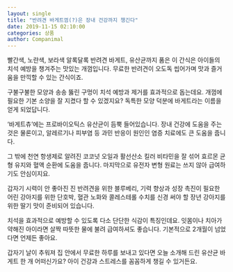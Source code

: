 ```yaml
---
layout: single
title: "반려견 바게트껌(?)은 장내 건강까지 챙긴다"
date: 2019-11-15 02:10:00
categories: 상품
author: Companimal
---
```


빨간색, 노란색, 보라색 알록달록 반려견 바게트, 유산균까지 품은 이 간식은 아이들의 치석 예방을 챙겨주는 맛있는 개껌입니다. 무료한 반려견이 오도독 씹어가며 맛과 즐거움을 만끽할 수 있는 간식이죠.

구불구불한 모양과 송송 뚫린 구멍이 치석 예방과 제거를 효과적으로 돕는데요. 개껌에 필요한 기본 소양을 잘 지켰다 할 수 있겠지요? 독특한 모양 덕분에 바게트라는 이름을 얻게 되었답니다.

‘바게트츄’에는 프로바이오틱스 유산균이 듬뿍 들어있습니다. 장내 건강에 도움을 주는 것은 물론이고, 알레르기나 피부염 등 과민 반응이 원인인 염증 치료에도 큰 도움을 줍니다.

그 밖에 천연 항생제로 알려진 코코넛 오일과 활선산소 킬러 비타민을 잘 섞어 효르몬 균형 유지와 혈액 순환에 도움을 줍니다. 마지막으로 유전자 변형 원료는 쓰지 않아 급여하기도 안심이지요.

갑자기 시력이 안 좋아진 진 반려견을 위한 블루베리, 기력 향상과 성장 촉진이 필요한 어린 강아지를 위한 단호박, 혈관 노화와 콜레스테롤 수치를 신경 써야 할 장년 강아지를 위한 딸기 맛이 준비되어 있습니다.

치석을 효과적으로 예방할 수 있도록 다소 단단한 식감이 특징인데요. 잇몸이나 치아가 약해진 아이라면 살짝 따뜻한 물에 불려 급여하셔도 좋습니다. 기본적으로 2개월이 넘었다면 언제든 좋아요.

갑자기 날이 추워져 집 안에서 무료한 하루를 보내고 있다면 오늘 소개해 드린 유산균 바게트 한 개 어떠신가요? 아이 건강과 스트레스를 꼼꼼하게 챙길 수 있거든요.

[](http://bit.ly/2Knyx9z)
